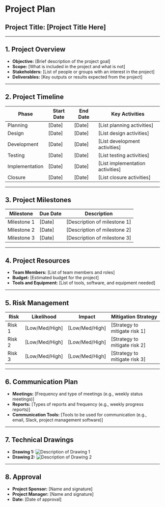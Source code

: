 # Project Plan

## Project Title: [Project Title Here]

---

## 1. Project Overview
- **Objective:** [Brief description of the project goal]
- **Scope:** [What is included in the project and what is not]
- **Stakeholders:** [List of people or groups with an interest in the project]
- **Deliverables:** [Key outputs or results expected from the project]

---

## 2. Project Timeline
| Phase          | Start Date | End Date | Key Activities                   |
| -------------- | ---------- | -------- | -------------------------------- |
| Planning       | [Date]     | [Date]   | [List planning activities]       |
| Design         | [Date]     | [Date]   | [List design activities]         |
| Development    | [Date]     | [Date]   | [List development activities]    |
| Testing        | [Date]     | [Date]   | [List testing activities]        |
| Implementation | [Date]     | [Date]   | [List implementation activities] |
| Closure        | [Date]     | [Date]   | [List closure activities]        |

---

## 3. Project Milestones
| Milestone   | Due Date | Description                  |
| ----------- | -------- | ---------------------------- |
| Milestone 1 | [Date]   | [Description of milestone 1] |
| Milestone 2 | [Date]   | [Description of milestone 2] |
| Milestone 3 | [Date]   | [Description of milestone 3] |

---

## 4. Project Resources
- **Team Members:** [List of team members and roles]
- **Budget:** [Estimated budget for the project]
- **Tools and Equipment:** [List of tools, software, and equipment needed]

---

## 5. Risk Management
| Risk   | Likelihood     | Impact         | Mitigation Strategy           |
| ------ | -------------- | -------------- | ----------------------------- |
| Risk 1 | [Low/Med/High] | [Low/Med/High] | [Strategy to mitigate risk 1] |
| Risk 2 | [Low/Med/High] | [Low/Med/High] | [Strategy to mitigate risk 2] |
| Risk 3 | [Low/Med/High] | [Low/Med/High] | [Strategy to mitigate risk 3] |

---

## 6. Communication Plan
- **Meetings:** [Frequency and type of meetings (e.g., weekly status meetings)]
- **Reports:** [Types of reports and frequency (e.g., weekly progress reports)]
- **Communication Tools:** [Tools to be used for communication (e.g., email, Slack, project management software)]

---

## 7. Technical Drawings
- **Drawing 1:** ![Description of Drawing 1](path/to/drawing1.png)
- **Drawing 2:** ![Description of Drawing 2](path/to/drawing2.png)

---

## 8. Approval
- **Project Sponsor:** [Name and signature]
- **Project Manager:** [Name and signature]
- **Date:** [Date of approval]
